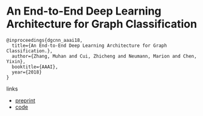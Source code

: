 # An End-to-End Deep Learning Architecture for Graph Classification

```
@inproceedings{dgcnn_aaai18,
  title={An End-to-End Deep Learning Architecture for Graph Classification.},
  author={Zhang, Muhan and Cui, Zhicheng and Neumann, Marion and Chen, Yixin},
  booktitle={AAAI},
  year={2018}
}
```

links
- [preprint](http://www.cse.wustl.edu/~ychen/public/DGCNN.pdf)
- [code](https://github.com/muhanzhang/DGCNN)
